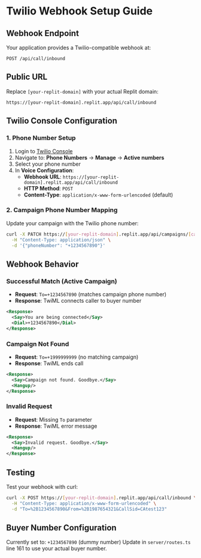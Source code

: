 # Twilio Webhook Setup Guide

## Webhook Endpoint
Your application provides a Twilio-compatible webhook at:
```
POST /api/call/inbound
```

## Public URL
Replace `[your-replit-domain]` with your actual Replit domain:
```
https://[your-replit-domain].replit.app/api/call/inbound
```

## Twilio Console Configuration

### 1. Phone Number Setup
1. Login to [Twilio Console](https://console.twilio.com/)
2. Navigate to: **Phone Numbers** → **Manage** → **Active numbers**
3. Select your phone number
4. In **Voice Configuration**:
   - **Webhook URL**: `https://[your-replit-domain].replit.app/api/call/inbound`
   - **HTTP Method**: `POST`
   - **Content-Type**: `application/x-www-form-urlencoded` (default)

### 2. Campaign Phone Number Mapping
Update your campaign with the Twilio phone number:

```bash
curl -X PATCH https://[your-replit-domain].replit.app/api/campaigns/[campaign-id] \
  -H "Content-Type: application/json" \
  -d '{"phoneNumber": "+1234567890"}'
```

## Webhook Behavior

### Successful Match (Active Campaign)
- **Request**: `To=+1234567890` (matches campaign phone number)
- **Response**: TwiML connects caller to buyer number
```xml
<Response>
  <Say>You are being connected</Say>
  <Dial>+1234567890</Dial>
</Response>
```

### Campaign Not Found
- **Request**: `To=+1999999999` (no matching campaign)
- **Response**: TwiML ends call
```xml
<Response>
  <Say>Campaign not found. Goodbye.</Say>
  <Hangup/>
</Response>
```

### Invalid Request
- **Request**: Missing `To` parameter
- **Response**: TwiML error message
```xml
<Response>
  <Say>Invalid request. Goodbye.</Say>
  <Hangup/>
</Response>
```

## Testing
Test your webhook with curl:
```bash
curl -X POST https://[your-replit-domain].replit.app/api/call/inbound \
  -H "Content-Type: application/x-www-form-urlencoded" \
  -d "To=%2B1234567890&From=%2B1987654321&CallSid=CAtest123"
```

## Buyer Number Configuration
Currently set to: `+1234567890` (dummy number)
Update in `server/routes.ts` line 161 to use your actual buyer number.